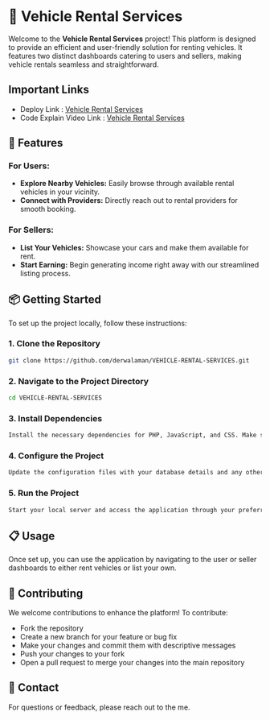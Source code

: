 # 🚗 Vehicle Rental Services

Welcome to the **Vehicle Rental Services** project! This platform is designed to provide an efficient and user-friendly solution for renting vehicles. It features two distinct dashboards catering to users and sellers, making vehicle rentals seamless and straightforward.

## Important Links

- Deploy Link : [Vehicle Rental Services](https://www.fusycoder.freewebhostmost.com)
- Code Explain Video Link : [Vehicle Rental Services](https://drive.google.com/drive/folders/1_Q0LjcQ9dCuKYVRqHgof8OW2piEuTChT?usp=sharing)


## 🌟 Features

### For Users:
- **Explore Nearby Vehicles:** Easily browse through available rental vehicles in your vicinity.
- **Connect with Providers:** Directly reach out to rental providers for smooth booking.

### For Sellers:
- **List Your Vehicles:** Showcase your cars and make them available for rent.
- **Start Earning:** Begin generating income right away with our streamlined listing process.

## 📦 Getting Started

To set up the project locally, follow these instructions:

### 1. Clone the Repository

```bash
git clone https://github.com/derwalaman/VEHICLE-RENTAL-SERVICES.git
```

### 2. Navigate to the Project Directory

```bash
cd VEHICLE-RENTAL-SERVICES
```

### 3. Install Dependencies

```bash
Install the necessary dependencies for PHP, JavaScript, and CSS. Make sure you have all required software and libraries configured as per the project’s setup guide.
```

### 4. Configure the Project

```bash
Update the configuration files with your database details and any other environment-specific settings. Ensure all environment variables are properly set.
```

### 5. Run the Project

```bash
Start your local server and access the application through your preferred web browser.
```

## 📋 Usage

Once set up, you can use the application by navigating to the user or seller dashboards to either rent vehicles or list your own.

## 🤝 Contributing

We welcome contributions to enhance the platform! To contribute:

- Fork the repository
- Create a new branch for your feature or bug fix
- Make your changes and commit them with descriptive messages
- Push your changes to your fork
- Open a pull request to merge your changes into the main repository

## 📧 Contact

For questions or feedback, please reach out to the me.
